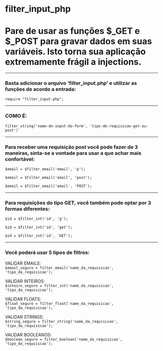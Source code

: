 # filter_input_php


Pare de usar as funções $_GET e $_POST para gravar dados em suas variáveis. Isto torna sua aplicação extremamente frágil a injections.
===

---
### Basta adicionar o arquivo 'filter_input.php' e utilizar as funções de acordo a entrada:
```require "filter_input.php";```

---
### COMO É:

```filter_string('name-do-input-do-form', 'tipo-de-requisicao-get-ou-post')```


---
### Para receber uma requisição post você pode fazer de 3 maneiras, sinta-se a vontade para usar a que achar mais confortável:
```
$email = $filter_email('email', 'p');

$email = $filter_email('email', 'post');

$email = $filter_email('email', 'POST');
```

---
### Para requisições do tipo GET, você também pode optar por 3 formas diferentes:
```
$id = $filter_int('id', 'g');

$id = $filter_int('id', 'get');

$id = $filter_int('id', 'GET');
```

---
### Você poderá usar 5 tipos de filtros:
VALIDAR EMAILS:     
```$email_seguro = filter_email('name_da_requisicao', 'tipo_da_requisicao');```

VALIDAR INTEIROS:   
```$inteiro_seguro = filter_int('name_da_requisicao', 'tipo_da_requisicao');```

VALIDAR FLOATS:     
```$float_seguro = filter_float('name_da_requisicao', 'tipo_da_requisicao');```

VALIDAR STRINGS:    
```$string_segura = filter_string('name_da_requisicao', 'tipo_da_requisicao');```

VALIDAR BOOLEANOS:  
```$boolean_seguro = filter_boolean('name_da_requisicao', 'tipo_da_requisicao');```
